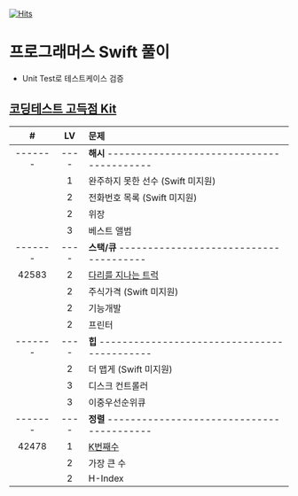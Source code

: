 [![Hits](https://hits.seeyoufarm.com/api/count/incr/badge.svg?url=https%3A%2F%2Fgithub.com%2FKyungminLeeDev%2FProgrammers_Swift)](https://hits.seeyoufarm.com)

# 프로그래머스 Swift 풀이

- Unit Test로 테스트케이스 검증

## [코딩테스트 고득점 Kit](https://programmers.co.kr/learn/challenges?tab=algorithm_practice_kit)

| #     | LV | 문제                                               |
| :---: |:--:| :------------------------------------------------- |
|-------|----| **해시** ----------------------------------------- |
|       | 1  | 완주하지 못한 선수 (Swift 미지원)                  |
|       | 2  | 전화번호 목록 (Swift 미지원)                       |
|       | 2  | 위장                                               |
|       | 3  | 베스트 앨범                                        |
|-------|----| **스택/큐** -------------------------------------- |
| 42583 | 2  | [다리를 지나는 트럭](./Programmers_Swift/P42583.swift) |
|       | 2  | 주식가격 (Swift 미지원)                            |
|       | 2  | 기능개발                                           |
|       | 2  | 프린터                                             |
|-------|----| **힙** ------------------------------------------- |
|       | 2  | 더 맵게 (Swift 미지원)                             |
|       | 3  | 디스크 컨트롤러                                    |
|       | 3  | 이중우선순위큐                                     |
|-------|----| **정렬** ----------------------------------------- |
| 42478 | 1  | [K번째수](./Programmers_Swift/P42748.swift)        |
|       | 2  | 가장 큰 수                                         |
|       | 2  | H-Index                                            |
